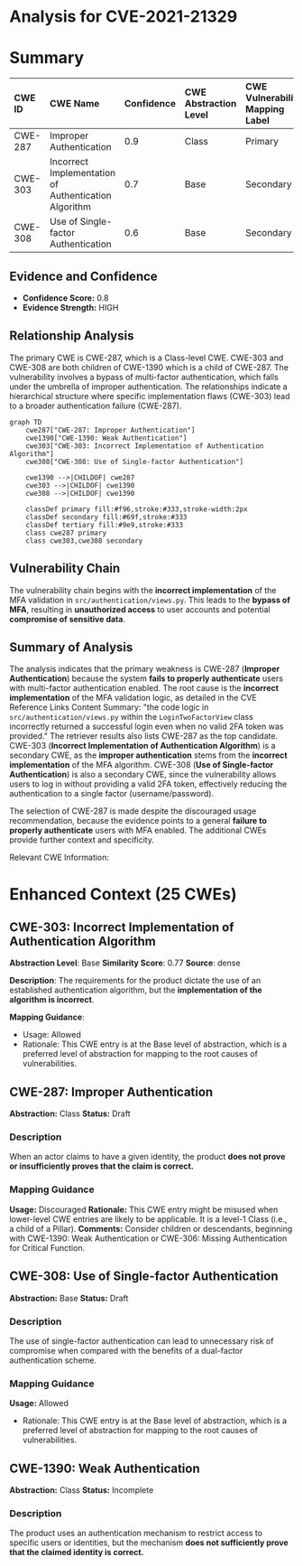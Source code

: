 # Analysis for CVE-2021-21329

# Summary
| CWE ID  | CWE Name                                                        | Confidence | CWE Abstraction Level | CWE Vulnerability Mapping Label | CWE-Vulnerability Mapping Notes |
| :-------- | :-------------------------------------------------------------- | :--------- | :---------------------- | :------------------------------ | :------------------------------ |
| CWE-287   | Improper Authentication                                         | 0.9        | Class                   | Primary                         | Discouraged                   |
| CWE-303   | Incorrect Implementation of Authentication Algorithm | 0.7        | Base                    | Secondary                       | Allowed                       |
| CWE-308   | Use of Single-factor Authentication | 0.6        | Base                    | Secondary                       | Allowed                       |

## Evidence and Confidence

*   **Confidence Score:** 0.8
*   **Evidence Strength:** HIGH

## Relationship Analysis
The primary CWE is CWE-287, which is a Class-level CWE. CWE-303 and CWE-308 are both children of CWE-1390 which is a child of CWE-287.
The vulnerability involves a bypass of multi-factor authentication, which falls under the umbrella of improper authentication. The relationships indicate a hierarchical structure where specific implementation flaws (CWE-303) lead to a broader authentication failure (CWE-287).
```mermaid
graph TD
    cwe287["CWE-287: Improper Authentication"]
    cwe1390["CWE-1390: Weak Authentication"]
    cwe303["CWE-303: Incorrect Implementation of Authentication Algorithm"]
    cwe308["CWE-308: Use of Single-factor Authentication"]
    
    cwe1390 -->|CHILDOF| cwe287
    cwe303 -->|CHILDOF| cwe1390
    cwe308 -->|CHILDOF| cwe1390
    
    classDef primary fill:#f96,stroke:#333,stroke-width:2px
    classDef secondary fill:#69f,stroke:#333
    classDef tertiary fill:#9e9,stroke:#333
    class cwe287 primary
    class cwe303,cwe308 secondary
```

## Vulnerability Chain
The vulnerability chain begins with the **incorrect implementation** of the MFA validation in `src/authentication/views.py`. This leads to the **bypass of MFA**, resulting in **unauthorized access** to user accounts and potential **compromise of sensitive data**.

## Summary of Analysis
The analysis indicates that the primary weakness is CWE-287 (**Improper Authentication**) because the system **fails to properly authenticate** users with multi-factor authentication enabled. The root cause is the **incorrect implementation** of the MFA validation logic, as detailed in the CVE Reference Links Content Summary: "the code logic in `src/authentication/views.py` within the `LoginTwoFactorView` class incorrectly returned a successful login even when no valid 2FA token was provided."
The retriever results also lists CWE-287 as the top candidate.
CWE-303 (**Incorrect Implementation of Authentication Algorithm**) is a secondary CWE, as the **improper authentication** stems from the **incorrect implementation** of the MFA algorithm.
CWE-308 (**Use of Single-factor Authentication**) is also a secondary CWE, since the vulnerability allows users to log in without providing a valid 2FA token, effectively reducing the authentication to a single factor (username/password).

The selection of CWE-287 is made despite the discouraged usage recommendation, because the evidence points to a general **failure to properly authenticate** users with MFA enabled. The additional CWEs provide further context and specificity.

Relevant CWE Information:

# Enhanced Context (25 CWEs)

## CWE-303: Incorrect Implementation of Authentication Algorithm
**Abstraction Level**: Base
**Similarity Score**: 0.77
**Source**: dense

**Description**:
The requirements for the product dictate the use of an established authentication algorithm, but the **implementation of the algorithm is incorrect**.

**Mapping Guidance**:
- Usage: Allowed
- Rationale: This CWE entry is at the Base level of abstraction, which is a preferred level of abstraction for mapping to the root causes of vulnerabilities.

## CWE-287: Improper Authentication
**Abstraction:** Class
**Status:** Draft

### Description
When an actor claims to have a given identity, the product **does not prove or insufficiently proves that the claim is correct.**

### Mapping Guidance
**Usage:** Discouraged
**Rationale:** This CWE entry might be misused when lower-level CWE entries are likely to be applicable. It is a level-1 Class (i.e., a child of a Pillar).
**Comments:** Consider children or descendants, beginning with CWE-1390: Weak Authentication or CWE-306: Missing Authentication for Critical Function.

## CWE-308: Use of Single-factor Authentication
**Abstraction:** Base
**Status:** Draft

### Description
The use of single-factor authentication can lead to unnecessary risk of compromise when compared with the benefits of a dual-factor authentication scheme.

### Mapping Guidance
**Usage:** Allowed
- Rationale: This CWE entry is at the Base level of abstraction, which is a preferred level of abstraction for mapping to the root causes of vulnerabilities.

## CWE-1390: Weak Authentication
**Abstraction:** Class
**Status:** Incomplete

### Description
The product uses an authentication mechanism to restrict access to specific users or identities, but the mechanism **does not sufficiently prove that the claimed identity is correct.**
